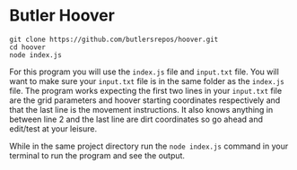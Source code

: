 # Butler Hoover

```
git clone https://github.com/butlersrepos/hoover.git
cd hoover
node index.js
```

For this program you will use the `index.js` file and `input.txt` file. 
You will want to make sure your `input.txt` file is in the same folder as the `index.js` file. The program works expecting the first two lines in your `input.txt` file are the grid parameters and hoover starting coordinates respectively and that the last line is the movement instructions. It also knows anything in between line 2 and the last line are dirt coordinates so go ahead and edit/test at your leisure.

While in the same project directory run the `node index.js` command in your terminal to run the program and see the output.
